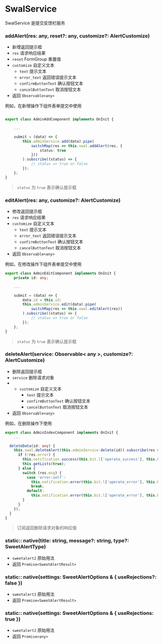 # SwalService

SwalService 是提交反馈栏服务

### addAlert(res: any, reset?: any, customize?: AlertCustomize)

- 新增返回提示框
- `res` 请求响应结果
- `reset` FormGroup 重置值
- `customize` 自定义文本
    - `text` 提示文本
    - `error_text` 返回错误提示文本
    - `confirmButtonText` 确认按钮文本
    - `cancelButtonText` 取消按钮文本
- 返回 `Observable<any>`

例如，在新增操作下组件表单提交中使用

```typescript

export class AdminAddComponent implements OnInit {

    ...

    submit = (data) => {
        this.adminService.add(data).pipe(
            switchMap(res => this.swal.addAlert(res, {
                status: true
            }))
        ).subscribe((status) => {
            // status => true or false
        });
    };
}
```

> `status` 为 `true` 表示确认提示框

### editAlert(res: any, customize?: AlertCustomize)

- 修改返回提示框
- `res` 请求响应结果
- `customize` 自定义文本
    - `text` 提示文本
    - `error_text` 返回错误提示文本
    - `confirmButtonText` 确认按钮文本
    - `cancelButtonText` 取消按钮文本
- 返回 `Observable<any>`

例如，在修改操作下组件表单提交中使用

```typescript
export class AdminEditComponent implements OnInit {
    private id: any;

    ...

    submit = (data) => {
        data.id = this.id;
        this.adminService.edit(data).pipe(
            switchMap(res => this.swal.editAlert(res))
        ).subscribe((status) => {
            // status => true or false
        });
    };
}
```

> `status` 为 `true` 表示确认提示框

### deleteAlert(service: Observable< any >, customize?: AlertCustomize)

- 删除返回提示框
- `service` 删除请求对象
- - `customize` 自定义文本
    - `text` 提示文本
    - `confirmButtonText` 确认按钮文本
    - `cancelButtonText` 取消按钮文本
- 返回 `Observable<any>`

例如，在删除操作下使用

```typescript
export class AdminIndexComponent implements OnInit {
    ...

  deleteData(id: any) {
    this.swal.deleteAlert(this.adminService.delete(id)).subscribe(res => {
      if (!res.error) {
        this.notification.success(this.bit.l['operate_success'], this.bit.l['delete_success']);
        this.getLists(true);
      } else {
        switch (res.msg) {
          case 'error:self':
            this.notification.error(this.bit.l['operate_error'], this.bit.l['error_delete_self']);
            break;
          default:
            this.notification.error(this.bit.l['operate_error'], this.bit.l['delete_error']);
        }
      }
    });
  }
}
```

> 订阅返回删除请求对象的响应值

### static:: native(title: string, message?: string, type?: SweetAlertType)

- `sweetalert2` 原始用法
- 返回 `Promise<SweetAlertResult>`

### static:: native(settings: SweetAlertOptions & { useRejections?: false })

- `sweetalert2` 原始用法
- 返回 `Promise<SweetAlertResult>`

### static:: native(settings: SweetAlertOptions & { useRejections: true })

- `sweetalert2` 原始用法
- 返回 `Promise<any>`

